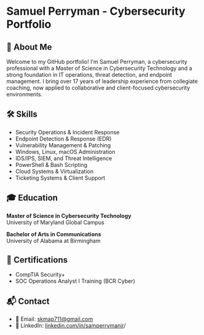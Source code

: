 # Samuel Perryman - Cybersecurity Portfolio

## 👋 About Me

Welcome to my GitHub portfolio! I'm Samuel Perryman, a cybersecurity professional with a Master of Science in Cybersecurity Technology and a strong foundation in IT operations, threat detection, and endpoint management. I bring over 17 years of leadership experience from collegiate coaching, now applied to collaborative and client-focused cybersecurity environments.



## 🛠️ Skills

* Security Operations \& Incident Response
* Endpoint Detection \& Response (EDR)
* Vulnerability Management \& Patching
* Windows, Linux, macOS Administration
* IDS/IPS, SIEM, and Threat Intelligence
* PowerShell \& Bash Scripting
* Cloud Systems \& Virtualization
* Ticketing Systems \& Client Support



## 🎓 Education

**Master of Science in Cybersecurity Technology**  
University of Maryland Global Campus

**Bachelor of Arts in Communications**  
University of Alabama at Birmingham



## 📜 Certifications

* CompTIA Security+
* SOC Operations Analyst I Training (BCR Cyber)





## 📬 Contact

* 📧 Email: [skmap711@gmail.com](mailto:skmap711@gmail.com)
* 🔗 LinkedIn: [linkedin.com/in/samperrymanjr](https://www.linkedin.com/in/samperrymanjr)/
